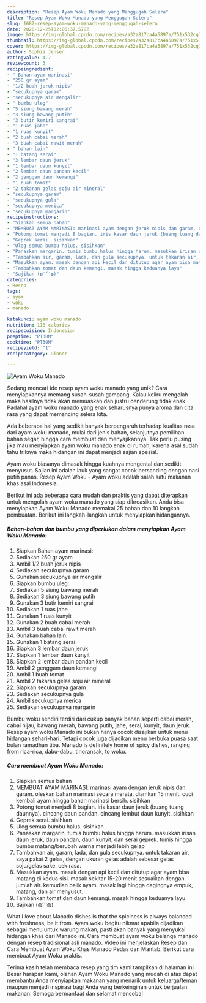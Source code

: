```yaml
---
description: "Resep Ayam Woku Manado yang Menggugah Selera"
title: "Resep Ayam Woku Manado yang Menggugah Selera"
slug: 1682-resep-ayam-woku-manado-yang-menggugah-selera
date: 2020-12-25T02:06:37.578Z
image: https://img-global.cpcdn.com/recipes/a32a817ca4a5897a/751x532cq70/ayam-woku-manado-foto-resep-utama.jpg
thumbnail: https://img-global.cpcdn.com/recipes/a32a817ca4a5897a/751x532cq70/ayam-woku-manado-foto-resep-utama.jpg
cover: https://img-global.cpcdn.com/recipes/a32a817ca4a5897a/751x532cq70/ayam-woku-manado-foto-resep-utama.jpg
author: Sophia Jensen
ratingvalue: 4.7
reviewcount: 3
recipeingredient:
- " Bahan ayam marinasi"
- "250 gr ayam"
- "1/2 buah jeruk nipis"
- "secukupnya garam"
- "secukupnya air mengalir"
- " bumbu uleg"
- "5 siung bawang merah"
- "3 siung bawang putih"
- "3 butir kemiri sangrai"
- "1 ruas jahe"
- "1 ruas kunyit"
- "2 buah cabai merah"
- "3 buah cabai rawit merah"
- " bahan lain"
- "1 batang serai"
- "3 lembar daun jeruk"
- "1 lembar daun kunyit"
- "2 lembar daun pandan kecil"
- "2 genggam daun kemangi"
- "1 buah tomat"
- "2 takaran gelas soju air mineral"
- "secukupnya garam"
- "secukupnya gula"
- "secukupnya merica"
- "secukupnya margarin"
recipeinstructions:
- "Siapkan semua bahan"
- "MEMBUAT AYAM MARINASI: marinasi ayam dengan jeruk nipis dan garam. oleskan bahan marinasi secara merata. diamkan 15 menit. cuci kembali ayam hingga bahan marinasi bersih. sisihkan"
- "Potong tomat menjadi 8 bagian. iris kasar daun jeruk (buang tuang daunnya). cincang daun pandan. cincang lembut daun kunyit. sisihkan"
- "Geprek serai. sisihkan"
- "Uleg semua bumbu halus. sisihkan"
- "Panaskan margarin. tumis bumbu halus hingga harum. masukkan irisan daun jeruk, daun pandan, daun kunyit, dan serai geprek. tumis hingga bumbu matang/berubah warna menjadi lebih gelap"
- "Tambahkan air, garam, lada, dan gula secukupnya. untuk takaran air, saya pakai 2 gelas, dengan ukuran gelas adalah sebesar gelas soju/gelas sake. cek rasa."
- "Masukkan ayam. masak dengan api kecil dan ditutup agar ayam bisa matang di kedua sisi. masak sekitar 15-20 menit sesuaikan dengan jumlah air. kemudian balik ayam. masak lagi hingga dagingnya empuk, matang, dan air menyusut."
- "Tambahkan tomat dan daun kemangi. masak hingga keduanya layu"
- "Sajikan (◍′˘‵◍)"
categories:
- Resep
tags:
- ayam
- woku
- manado

katakunci: ayam woku manado 
nutrition: 118 calories
recipecuisine: Indonesian
preptime: "PT38M"
cooktime: "PT39M"
recipeyield: "1"
recipecategory: Dinner

---
```



![Ayam Woku Manado](https://img-global.cpcdn.com/recipes/a32a817ca4a5897a/751x532cq70/ayam-woku-manado-foto-resep-utama.jpg)

Sedang mencari ide resep ayam woku manado yang unik? Cara menyiapkannya memang susah-susah gampang. Kalau keliru mengolah maka hasilnya tidak akan memuaskan dan justru cenderung tidak enak. Padahal ayam woku manado yang enak seharusnya punya aroma dan cita rasa yang dapat memancing selera kita.

Ada beberapa hal yang sedikit banyak berpengaruh terhadap kualitas rasa dari ayam woku manado, mulai dari jenis bahan, selanjutnya pemilihan bahan segar, hingga cara membuat dan menyajikannya. Tak perlu pusing jika mau menyiapkan ayam woku manado enak di rumah, karena asal sudah tahu triknya maka hidangan ini dapat menjadi sajian spesial.

Ayam woku biasanya dimasak hingga kuahnya mengental dan sedikit menyusut. Sajian ini adalah lauk yang sangat cocok bersanding dengan nasi putih panas. Resep Ayam Woku - Ayam woku adalah salah satu makanan khas asal Indonesia.


Berikut ini ada beberapa cara mudah dan praktis yang dapat diterapkan untuk mengolah ayam woku manado yang siap dikreasikan. Anda bisa menyiapkan Ayam Woku Manado memakai 25 bahan dan 10 langkah pembuatan. Berikut ini langkah-langkah untuk menyiapkan hidangannya.

<!--inarticleads1-->

##### Bahan-bahan dan bumbu yang diperlukan dalam menyiapkan Ayam Woku Manado:

1. Siapkan  Bahan ayam marinasi:
1. Sediakan 250 gr ayam
1. Ambil 1/2 buah jeruk nipis
1. Sediakan secukupnya garam
1. Gunakan secukupnya air mengalir
1. Siapkan  bumbu uleg:
1. Sediakan 5 siung bawang merah
1. Sediakan 3 siung bawang putih
1. Gunakan 3 butir kemiri sangrai
1. Sediakan 1 ruas jahe
1. Gunakan 1 ruas kunyit
1. Gunakan 2 buah cabai merah
1. Ambil 3 buah cabai rawit merah
1. Gunakan  bahan lain:
1. Gunakan 1 batang serai
1. Siapkan 3 lembar daun jeruk
1. Siapkan 1 lembar daun kunyit
1. Siapkan 2 lembar daun pandan kecil
1. Ambil 2 genggam daun kemangi
1. Ambil 1 buah tomat
1. Ambil 2 takaran gelas soju air mineral
1. Siapkan secukupnya garam
1. Sediakan secukupnya gula
1. Ambil secukupnya merica
1. Sediakan secukupnya margarin


Bumbu woku sendiri terdiri dari cukup banyak bahan seperti cabai merah, cabai hijau, bawang merah, bawang putih, jahe, serai, kunyit, daun jeruk. Resep ayam woku Manado ini bukan hanya cocok disajikan untuk menu hidangan sehari-hari. Tetapi cocok juga dijadikan menu berbuka puasa saat bulan ramadhan tiba. Manado is definitely home of spicy dishes, ranging from rica-rica, dabu-dabu, tinoransak, to woku. 

<!--inarticleads2-->

##### Cara membuat Ayam Woku Manado:

1. Siapkan semua bahan
1. MEMBUAT AYAM MARINASI: marinasi ayam dengan jeruk nipis dan garam. oleskan bahan marinasi secara merata. diamkan 15 menit. cuci kembali ayam hingga bahan marinasi bersih. sisihkan
1. Potong tomat menjadi 8 bagian. iris kasar daun jeruk (buang tuang daunnya). cincang daun pandan. cincang lembut daun kunyit. sisihkan
1. Geprek serai. sisihkan
1. Uleg semua bumbu halus. sisihkan
1. Panaskan margarin. tumis bumbu halus hingga harum. masukkan irisan daun jeruk, daun pandan, daun kunyit, dan serai geprek. tumis hingga bumbu matang/berubah warna menjadi lebih gelap
1. Tambahkan air, garam, lada, dan gula secukupnya. untuk takaran air, saya pakai 2 gelas, dengan ukuran gelas adalah sebesar gelas soju/gelas sake. cek rasa.
1. Masukkan ayam. masak dengan api kecil dan ditutup agar ayam bisa matang di kedua sisi. masak sekitar 15-20 menit sesuaikan dengan jumlah air. kemudian balik ayam. masak lagi hingga dagingnya empuk, matang, dan air menyusut.
1. Tambahkan tomat dan daun kemangi. masak hingga keduanya layu
1. Sajikan (◍′˘‵◍)


What I love about Manado dishes is that the spiciness is always balanced with freshness, be it from. Ayam woku begitu nikmat apabila dijadikan sebagai menu untuk warung makan, pasti akan banyak yang menyukai hidangan khas dari Manado ini. Cara membuat ayam woku belanga manado dengan resep tradisional asli manado. Video ini menjelaskan Resep dan Cara Membuat Ayam Woku Khas Manado Pedas dan Mantab. Berikut cara membuat Ayam Woku praktis. 

Terima kasih telah membaca resep yang tim kami tampilkan di halaman ini. Besar harapan kami, olahan Ayam Woku Manado yang mudah di atas dapat membantu Anda menyiapkan makanan yang menarik untuk keluarga/teman maupun menjadi inspirasi bagi Anda yang berkeinginan untuk berjualan makanan. Semoga bermanfaat dan selamat mencoba!
